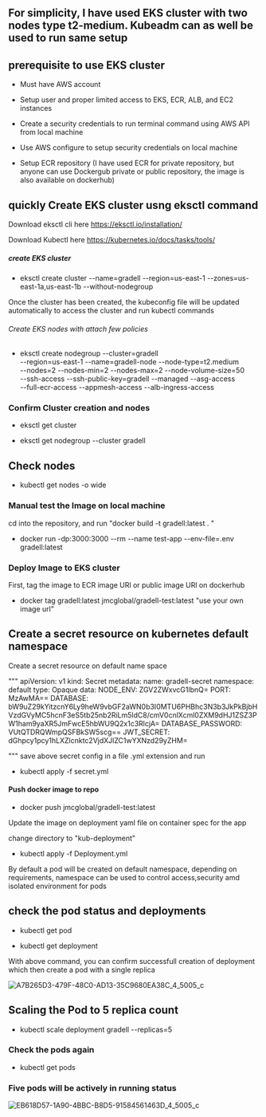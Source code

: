 ## For simplicity, I have used EKS cluster with two nodes type t2-medium. Kubeadm can as well be used to run same setup

## prerequisite to use EKS cluster

- Must have AWS account

- Setup user and proper limited access to EKS, ECR, ALB, and EC2 instances

- Create a security credentials to run terminal command using AWS API from local machine

- Use AWS configure to setup security credentials on local machine 

- Setup ECR repository (I have used ECR for private repository, but anyone can use Dockergub private or public repository, the image is also available on dockerhub)

## quickly Create EKS cluster usng eksctl command

Download eksctl cli here https://eksctl.io/installation/

Download Kubectl here https://kubernetes.io/docs/tasks/tools/

##### create EKS cluster

- eksctl create cluster --name=gradell --region=us-east-1 --zones=us-east-1a,us-east-1b --without-nodegroup

Once the cluster has been created, the kubeconfig file will be updated automatically to access the cluster and run kubectl commands

###### Create EKS nodes with attach few policies
- eksctl create nodegroup --cluster=gradell \
 --region=us-east-1 --name=gradell-node --node-type=t2.medium \
 --nodes=2 --nodes-min=2 --nodes-max=2 --node-volume-size=50 \
--ssh-access --ssh-public-key=gradell --managed --asg-access \
--full-ecr-access --appmesh-access --alb-ingress-access

### Confirm Cluster creation and nodes

- eksctl get cluster

- eksctl get nodegroup --cluster gradell

## Check nodes

- kubectl get nodes -o wide

### Manual test the Image on local machine

cd into the repository, and run "docker build -t gradell:latest . "

- docker run -dp:3000:3000 --rm --name test-app --env-file=.env gradell:latest

### Deploy Image to EKS cluster

First, tag the image to ECR image URl or public image URl on dockerhub

- docker tag gradell:latest jmcglobal/gradell-test:latest "use your own image url"

## Create a secret resource on kubernetes default namespace

Create a secret resource on default name space

"""
apiVersion: v1
kind: Secret
metadata:
  name: gradell-secret
  namespace: default
type: Opaque
data:
  NODE_ENV: ZGV2ZWxvcG1lbnQ=
  PORT: MzAwMA==
  DATABASE: bW9uZ29kYitzcnY6Ly9heW9vbGF2aWN0b3I0MTU6PHBhc3N3b3JkPkBjbHVzdGVyMC5hcnF3eS5tb25nb2RiLm5ldC8/cmV0cnlXcml0ZXM9dHJ1ZSZ3PW1ham9yaXR5JmFwcE5hbWU9Q2x1c3RlcjA=
  DATABASE_PASSWORD: VUtQTDRQWmpQSFBkSW5scg==
  JWT_SECRET: dGhpcy1pcy1hLXZlcnktc2VjdXJlZC1wYXNzd29yZHM=

"""
save above secret config in a file .yml extension and run 

- kubectl apply -f secret.yml

#### Push docker image to repo

- docker push jmcglobal/gradell-test:latest

Update the image on deployment yaml file on container spec for the app

change directory to "kub-deployment"

- kubectl apply -f Deployment.yml

By default a pod will be created on default namespace, depending on requirements, namespace can be used to control access,security amd isolated environment for pods

## check the pod status and deployments

- kubectl get pod

- kubectl get deployment

With above command, you can confirm successfull creation of deployment which then create a pod with a single replica

![A7B265D3-479F-48C0-AD13-35C9680EA38C_4_5005_c](https://github.com/user-attachments/assets/21647203-94e6-4cc9-8874-5f9ab4e07483)


## Scaling the Pod to 5 replica count

- kubectl scale deployment gradell --replicas=5

### Check the pods again

- kubectl get pods 

### Five pods will be actively in running status

![EB618D57-1A90-4BBC-B8D5-91584561463D_4_5005_c](https://github.com/user-attachments/assets/c4f394ce-06c7-4433-bcba-f0e60af58a4a)


